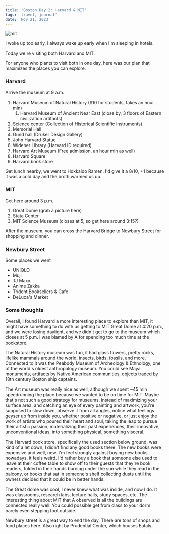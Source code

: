 ```yaml
---
title: 'Boston Day 2: Harvard & MIT'
tags: 'travel, journal'
date: 'Nov 21, 2023'
---
```


![mit](/images/mit.jpeg)

I woke up too early, I always wake up early when I'm sleeping in hotels.

Today we're visiting both Harvard and MIT.

For anyone who plants to visit both in one day, here was our plan that maximizes the places you can explore.

### Harvard

Arrive the museum at 9 a.m.

1. Harvard Museum of Natural History ($10 for students, takes an hour min)
   1. Harvard Museum of Ancient Near East (close by, 3 floors of Eastern civilization artifacts)
2. Science center (Collection of Historical Scientific Instruments)
3. Memorial Hall
4. Gund hall (Druker Design Gallery)
5. John Harvard Statue
6. Widener Library (Harvard ID required)
7. Harvard Art Museum (Free admission, an hour min as well)
8. Harvard Square
9. Harvard book store

Get lunch nearby, we went to Hokkaido Ramen. I'd give it a 8/10, +1 because it was a cold day and the broth warmed us up.

### MIT

Get here around 3 p.m.

1. Great Dome (grab a picture here)
2. Stata Center
3. MIT Science Museum (closes at 5, so get here around 3:15?)

After the museum, you can cross the Harvard Bridge to Newbury Street for shopping and dinner.

### Newbury Street

Some places we went

- UNIQLO
- Muji
- TJ Maxx.
- Anime Zakka
- Trident Booksellers & Cafe
- DeLuca's Market

### Some thoughts

Overall, I found Harvard a more interesting place to explore than MIT, it might have something to do with us getting to MIT Great Dome at 4:20 p.m., and we were losing daylight, and we didn't get to go to the museum which closes at 5 p.m. I was blamed by A for spending too much time at the bookstore.

The Natural History museum was fun, it had glass flowers, pretty rocks, lifelike mammals around the world, insects, birds, fossils, and more. Connected to it was the Peabody Museum of Archeology & Ethnology, one of the world's oldest anthropology museum. You could see Maya monuments, artifacts by Native American communities, objects traded by 18th century Boston ship captains.

The Art museum was really nice as well, although we spent ~45 min speedrunning the place because we wanted to be on time for MIT. Maybe that's not such a good strategy for museums, instead of maximizing your surface area, and catching an eye of every painting and artwork, you're supposed to slow down, observe it from all angles, notice what feelings geyser up from inside you, whether positive or negative, or just enjoy the work of artists who poured their heart and soul, taking the leap to pursue their artistic passion, materializing their past experiences, their innovative, unconventional ideas, into something physical, something visceral.

The Harvard book store, specifically the used section below ground, was kind of a let down, I didn't find any good books there. The new books were expensive and well, new. I'm feel strongly against buying new books nowadays, it feels weird. I'd rather buy a book that someone else used to leave at their coffee table to show off to their guests that they're book readers, folded in their hands burning under the sun while they read in the balcony, or books that sat in someone's shelf collecting dusts until the owners decided that it could be in better hands.

The Great dome was cool, I never knew what was inside, and now I do. It was classrooms, research labs, lecture halls, study spaces, etc. The interesting thing about MIT that A observed is all the buildings are connected really well. You could possible get from class to your dorm barely even stepping foot outside.

Newbury street is a great way to end the day. There are tons of shops and food places here. Also right by Prudential Center, which houses Eataly.

